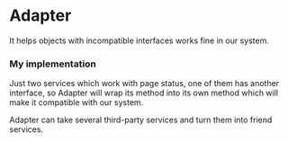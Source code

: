 # Adapter

It helps objects with incompatible interfaces works fine in our system.

### My implementation

Just two services which work with page status, one of them has another interface, so Adapter will wrap its method into its own method which will make it compatible with our system.

Adapter can take several third-party services and turn them into friend services.